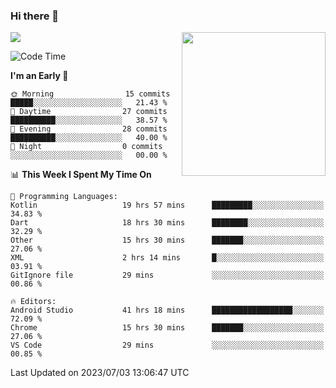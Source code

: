 ### Hi there 👋

![](https://metrics.lecoq.io/itaowu?template=classic&config.timezone=Asia%2FShanghai)
<img align='right' src="https://media.giphy.com/media/M9gbBd9nbDrOTu1Mqx/giphy.gif" width="230">

<!--START_SECTION:waka-->
![Code Time](http://img.shields.io/badge/Code%20Time-189%20hrs%2018%20mins-blue)

**I'm an Early 🐤** 

```text
🌞 Morning                15 commits          █████░░░░░░░░░░░░░░░░░░░░   21.43 % 
🌆 Daytime                27 commits          ██████████░░░░░░░░░░░░░░░   38.57 % 
🌃 Evening                28 commits          ██████████░░░░░░░░░░░░░░░   40.00 % 
🌙 Night                  0 commits           ░░░░░░░░░░░░░░░░░░░░░░░░░   00.00 % 
```


📊 **This Week I Spent My Time On** 

```text
💬 Programming Languages: 
Kotlin                   19 hrs 57 mins      █████████░░░░░░░░░░░░░░░░   34.83 % 
Dart                     18 hrs 30 mins      ████████░░░░░░░░░░░░░░░░░   32.29 % 
Other                    15 hrs 30 mins      ███████░░░░░░░░░░░░░░░░░░   27.06 % 
XML                      2 hrs 14 mins       █░░░░░░░░░░░░░░░░░░░░░░░░   03.91 % 
GitIgnore file           29 mins             ░░░░░░░░░░░░░░░░░░░░░░░░░   00.86 % 

🔥 Editors: 
Android Studio           41 hrs 18 mins      ██████████████████░░░░░░░   72.09 % 
Chrome                   15 hrs 30 mins      ███████░░░░░░░░░░░░░░░░░░   27.06 % 
VS Code                  29 mins             ░░░░░░░░░░░░░░░░░░░░░░░░░   00.85 % 
```


 Last Updated on 2023/07/03 13:06:47 UTC
<!--END_SECTION:waka-->

<!--
**itaowu/itaowu** is a ✨ _special_ ✨ repository because its `README.md` (this file) appears on your GitHub profile.

Here are some ideas to get you started:

- 🔭 I’m currently working on ...
- 🌱 I’m currently learning ...
- 👯 I’m looking to collaborate on ...
- 🤔 I’m looking for help with ...
- 💬 Ask me about ...
- 📫 How to reach me: ...
- 😄 Pronouns: ...
- ⚡ Fun fact: ...
-->
